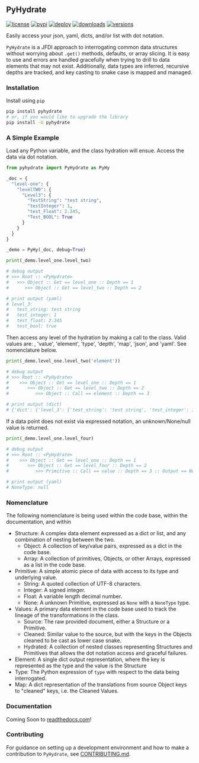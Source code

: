 ## PyHydrate
[![license](https://img.shields.io/github/license/mjfii/pyhydrate.svg)](https://github.com/mjfii/pyhydrate/blob/main/license)
[![pypi](https://img.shields.io/pypi/v/pyhydrate.svg)](https://pypi.python.org/pypi/pyhydrate)
[![deploy](https://github.com/mjfii/pyhydrate/workflows/deploy-prod/badge.svg?event=push)](https://github.com/mjfii/pyhydrate/actions?query=workflow%3Adeploy-prod+event%3Apush+branch%3Amain)
[![downloads](https://static.pepy.tech/badge/pyhydrate/month)](https://pepy.tech/project/pyhydrate)
[![versions](https://img.shields.io/pypi/pyversions/pyhydrate.svg)](https://github.com/mjfii/pyhydrate)

Easily access your json, yaml, dicts, and/or list with dot notation.

`PyHydrate` is a JFDI approach to interrogating common data structures without worrying about `.get()`
methods, defaults, or array slicing.  It is easy to use and errors are handled gracefully when trying 
to drill to data elements that may not exist.  Additionally, data types are inferred, recursive depths 
are tracked, and key casting to snake case is mapped and managed.

### Installation
Install using `pip`
```bash
pip install pyhydrate
# or, if you would like to upgrade the library
pip install -U pyhydrate
```

### A Simple Example
Load any Python variable, and the class hydration will
ensue.  Access the data via dot notation.
```python
from pyhydrate import PyHydrate as PyHy

_doc = {
  "level-one": {
    "levelTWO": {
      "Level3": {
        "TestString": "test string",
        "testInteger": 1,
        "test_Float": 2.345,
        "Test_BOOL": True
      }
    }
  }
}

_demo = PyHy(_doc, debug=True)

print(_demo.level_one.level_two)

# debug output
# >>> Root :: <PyHydrate>
#   >>> Object :: Get == level_one :: Depth == 1
#      >>> Object :: Get == level_two :: Depth == 2

# print output (yaml)
# level_3:
#   test_string: test string
#   test_integer: 1
#   test_float: 2.345
#   test_bool: true
```

Then access any level of the hydration by making a call to the class. 
Valid values are: <empty >, 'value', 'element', 'type', 'depth', 'map',
'json', and 'yaml'.  See nomenclature below.

```python
print(_demo.level_one.level_two('element'))

# debug output
# >>> Root :: <PyHydrate>
#    >>> Object :: Get == level_one :: Depth == 1
#       >>> Object :: Get == level_two :: Depth == 2
#          >>> Object :: Call == element :: Depth == 3

# print output (dict)
# {'dict': {'level_3': {'test_string': 'test string', 'test_integer': 1, 'test_float': 2.345, 'test_bool': True}}}
```

If a data point does not exist via expressed notation, an unknown/None/null 
value is returned.

```python
print(_demo.level_one.level_four)

# debug output
# >>> Root :: <PyHydrate>
#    >>> Object :: Get == level_one :: Depth == 1
#       >>> Object :: Get == level_four :: Depth == 2
#          >>> Primitive :: Call == value :: Depth == 3 :: Output == None

# print output (yaml)
# NoneType: null
```

### Nomenclature
The following nomenclature is being used within the code base, within
the documentation, and within

- Structure: A complex data element expressed as a dict or list, and any 
  combination of nesting between the two.
  - Object: A collection of key/value pairs, expressed as a dict in the 
    code base.
  - Array:  A collection of primitives, Objects, or other Arrays, expressed
    as a list in the code base.
- Primitive: A simple atomic piece of data with access to its type and 
  underlying value.
  - String:  A quoted collection of UTF-8 characters.
  - Integer: A signed integer.
  - Float: A variable length decimal number.
  - None: A unknown Primitive, expressed as `None` with a `NoneType` type.
- Values: A primary data element in the code base used to track the lineage
  of the transformations in the class.
  - Source: The raw provided document, either a Structure or a Primitive.
  - Cleaned: Similar value to the source, but with the keys in the Objects
    cleaned to be cast as lower case snake.
  - Hydrated: A collection of nested classes representing Structures and
    Primitives that allows the dot notation access and graceful failures.
- Element: A single dict output representation, where the key is represented 
  as the type and the value is the Structure
- Type: The Python expression of `type` with respect to the data being 
  interrogated.
- Map: A dict representation of the translations from source Object keys
  to "cleaned" keys, i.e. the Cleaned Values.

### Documentation
Coming Soon to [readthedocs.com](https://about.readthedocs.com/)!

### Contributing
For guidance on setting up a development environment and how to make a
contribution to `PyHydrate`, see [CONTRIBUTING.md](./.github/CONTRIBUTING.md).
